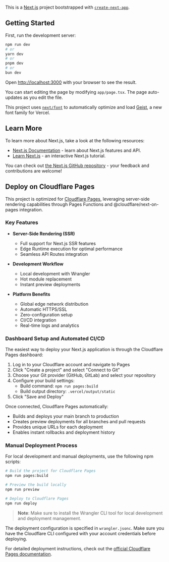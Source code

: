 This is a [Next.js](https://nextjs.org) project bootstrapped with [`create-next-app`](https://nextjs.org/docs/app/api-reference/cli/create-next-app).

## Getting Started

First, run the development server:

```bash
npm run dev
# or
yarn dev
# or
pnpm dev
# or
bun dev
```

Open [http://localhost:3000](http://localhost:3000) with your browser to see the result.

You can start editing the page by modifying `app/page.tsx`. The page auto-updates as you edit the file.

This project uses [`next/font`](https://nextjs.org/docs/app/building-your-application/optimizing/fonts) to automatically optimize and load [Geist](https://vercel.com/font), a new font family for Vercel.

## Learn More

To learn more about Next.js, take a look at the following resources:

- [Next.js Documentation](https://nextjs.org/docs) - learn about Next.js features and API.
- [Learn Next.js](https://nextjs.org/learn) - an interactive Next.js tutorial.

You can check out [the Next.js GitHub repository](https://github.com/vercel/next.js) - your feedback and contributions are welcome!

## Deploy on Cloudflare Pages

This project is optimized for [Cloudflare Pages](https://pages.cloudflare.com/), leveraging server-side rendering capabilities through Pages Functions and @cloudflare/next-on-pages integration.

### Key Features

- **Server-Side Rendering (SSR)**
  - Full support for Next.js SSR features
  - Edge Runtime execution for optimal performance
  - Seamless API Routes integration

- **Development Workflow**
  - Local development with Wrangler
  - Hot module replacement
  - Instant preview deployments

- **Platform Benefits**
  - Global edge network distribution
  - Automatic HTTPS/SSL
  - Zero-configuration setup
  - CI/CD integration
  - Real-time logs and analytics

### Dashboard Setup and Automated CI/CD

The easiest way to deploy your Next.js application is through the Cloudflare Pages dashboard:

1. Log in to your Cloudflare account and navigate to Pages
2. Click "Create a project" and select "Connect to Git"
3. Choose your Git provider (GitHub, GitLab) and select your repository
4. Configure your build settings:
   - Build command: `npm run pages:build`
   - Build output directory: `.vercel/output/static`
5. Click "Save and Deploy"

Once connected, Cloudflare Pages automatically:
- Builds and deploys your main branch to production
- Creates preview deployments for all branches and pull requests
- Provides unique URLs for each deployment
- Enables instant rollbacks and deployment history

### Manual Deployment Process

For local development and manual deployments, use the following npm scripts:

```bash
# Build the project for Cloudflare Pages
npm run pages:build

# Preview the build locally
npm run preview

# Deploy to Cloudflare Pages
npm run deploy
```

> **Note**: Make sure to install the Wrangler CLI tool for local development and deployment management.

The deployment configuration is specified in `wrangler.jsonc`. Make sure you have the Cloudflare CLI configured with your account credentials before deploying.

For detailed deployment instructions, check out the [official Cloudflare Pages documentation](https://developers.cloudflare.com/pages/framework-guides/nextjs/ssr/).
